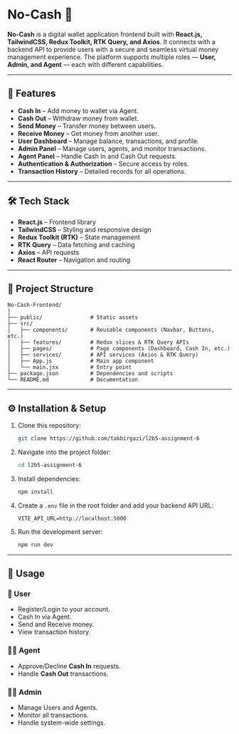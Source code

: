 # No-Cash 💸

**No-Cash** is a digital wallet application frontend built with **React.js, TailwindCSS, Redux Toolkit, RTK Query, and Axios**. It connects with a backend API to provide users with a secure and seamless virtual money management experience. The platform supports multiple roles — **User, Admin, and Agent** — each with different capabilities.

---

## 🚀 Features

* **Cash In** – Add money to wallet via Agent.
* **Cash Out** – Withdraw money from wallet.
* **Send Money** – Transfer money between users.
* **Receive Money** – Get money from another user.
* **User Dashboard** – Manage balance, transactions, and profile.
* **Admin Panel** – Manage users, agents, and monitor transactions.
* **Agent Panel** – Handle Cash In and Cash Out requests.
* **Authentication & Authorization** – Secure access by roles.
* **Transaction History** – Detailed records for all operations.

---

## 🛠️ Tech Stack

* **React.js** – Frontend library
* **TailwindCSS** – Styling and responsive design
* **Redux Toolkit (RTK)** – State management
* **RTK Query** – Data fetching and caching
* **Axios** – API requests
* **React Router** – Navigation and routing

---

## 📂 Project Structure

```
No-Cash-Frontend/
│
├── public/               # Static assets
├── src/
│   ├── components/       # Reusable components (Navbar, Buttons, etc.)
│   ├── features/         # Redux slices & RTK Query APIs
│   ├── pages/            # Page components (Dashboard, Cash In, etc.)
│   ├── services/         # API services (Axios & RTK Query)
│   ├── App.js            # Main app component
│   └── main.jsx          # Entry point
├── package.json          # Dependencies and scripts
└── README.md             # Documentation
```

---

## ⚙️ Installation & Setup

1. Clone this repository:

   ```bash
   git clone https://github.com/takbirgazi/l2b5-assignment-6
   ```
2. Navigate into the project folder:

   ```bash
   cd l2b5-assignment-6
   ```
3. Install dependencies:

   ```bash
   npm install
   ```
4. Create a `.env` file in the root folder and add your backend API URL:

   ```env
   VITE_API_URL=http://localhost:5000
   ```
5. Run the development server:

   ```bash
   npm run dev
   ```

---

## 📖 Usage

### 👤 User

* Register/Login to your account.
* Cash In via Agent.
* Send and Receive money.
* View transaction history.

### 🧑‍💼 Agent

* Approve/Decline **Cash In** requests.
* Handle **Cash Out** transactions.

### 👨‍💻 Admin

* Manage Users and Agents.
* Monitor all transactions.
* Handle system-wide settings.
